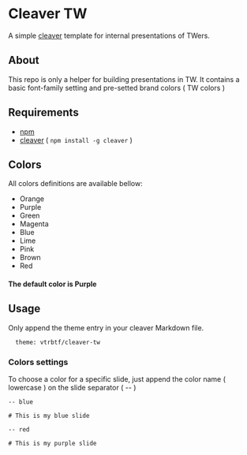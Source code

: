 # Cleaver TW
A simple [cleaver](https://github.com/jdan/cleaver) template for internal presentations of TWers.

## About
This repo is only a helper for building presentations in TW.
It contains a basic font-family setting and pre-setted brand colors ( TW colors )

## Requirements
  * [npm](https://github.com/npm/npm)
  * [cleaver](https://github.com/jdan/cleaver) ( `npm install -g cleaver` )

## Colors

All colors definitions are available bellow:
  - Orange
  - Purple
  - Green
  - Magenta
  - Blue
  - Lime
  - Pink
  - Brown
  - Red

#### The default color is __Purple__

## Usage
Only append the theme entry in your cleaver Markdown file.
  ```
    theme: vtrbtf/cleaver-tw
  ```

### Colors settings
  To choose a color for a specific slide, just append the color name ( lowercase ) on the slide separator ( -- )

```
-- blue

# This is my blue slide

-- red

# This is my purple slide

```
